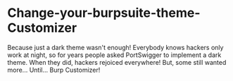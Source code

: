 # Change-your-burpsuite-theme-Customizer
Because just a dark theme wasn't enough!  Everybody knows hackers only work at night, so for years people asked PortSwigger to implement a dark theme. When they did, hackers rejoiced everywhere! But, some still wanted more... Until... Burp Customizer!

